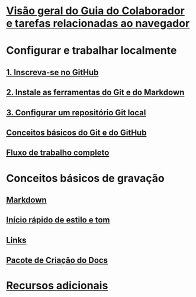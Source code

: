 # [Visão geral do Guia do Colaborador e tarefas relacionadas ao navegador](index.md)
# Configurar e trabalhar localmente
## [1. Inscreva-se no GitHub](get-started-setup-github.md)
## [2. Instale as ferramentas do Git e do Markdown](get-started-setup-tools.md)
## [3. Configurar um repositório Git local](get-started-setup-local.md)
## [Conceitos básicos do Git e do GitHub](git-github-fundamentals.md)
## [Fluxo de trabalho completo](how-to-write-workflows-major.md)
# Conceitos básicos de gravação
## [Markdown](how-to-write-use-markdown.md)
## [Início rápido de estilo e tom](style-quick-start.md)
## [Links](how-to-write-links.md)
## [Pacote de Criação do Docs](how-to-write-docs-auth-pack.md)

<!--
## Creating new content

   <!--
     This page introduces the process to work locally on
     your own machine, following github flow.

     Content will be taken from the last two sections of
     how-to-contribute.md (writing new samples, and creating new content)
     and the how-to-write-workflows-major.md)
### Setup and clone source

   <!--
      This page will guide folks through the setup process
      through cloning the repo.

      It will have condensed versions of get-started-setup-github,
      get-started-setup-tools, and get-started-setup-local.

### Git and GitHub essentials

   <!--
      Explain the basics of Git and GitHub, and the GitHub flow
      process.

      Much, or all of this will be from full-workflow, and git-github-fundamentals

      The full list of repos probably doesn't belong here.
### Contribute new topics
   <!--
     Primarily new content, but will include the content from the
     how-to-write-use-markdown, style-quick-start and how-to-write-links

     Process content will also be taken from how-to-contribute.
#### Content types
#### Markdown resources
#### Tone, voice and style

### Contribute new samples

   <!--
     Primarily new content, with some taken from how-to-contribute.

     This will also point to repo-specific guidance for samples.

     We have an important decision to make here: This contributing guide
     can contain the union of all code style rules for all different languages
     and frameworks, or it can contain the intersection (coode samples must
     compile and run).

     I'm in favor of the former: Everyone writing Python should follow the Python
     guidance; everyone writing C# should follow the C# rules. Those should be 
     consistent regardless of project team.

## List of documentation repositories -->

   <!-- 
     This will take the list of repos from git-github-fundamentals
     for the public repositories.

     Open question: How to keep this up to date?
   -->
# [Recursos adicionais](additional-resources.md)
